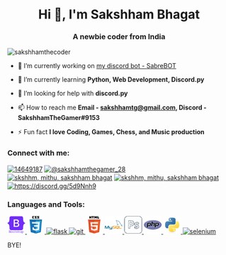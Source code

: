 <h1 align="center">Hi 👋, I'm Sakshham Bhagat</h1>
<h3 align="center">A newbie coder from India</h3>

<p align="left"> <img src="https://komarev.com/ghpvc/?username=sakshhamthecoder&label=Profile%20views&color=0e75b6&style=flat" alt="sakshhamthecoder" /> </p>

- 🔭 I’m currently working on [my discord bot - SabreBOT](https://github.com/SakshhamTheCoder/SabreBOT)

- 🌱 I’m currently learning **Python, Web Development, Discord.py**

- 🤝 I’m looking for help with **discord.py**

- 📫 How to reach me **Email - sakshhamtg@gmail.com, Discord - SakshhamTheGamer#9153**

- ⚡ Fun fact **I love Coding, Games, Chess, and Music production**

<h3 align="left">Connect with me:</h3>
<p align="left">
<a href="https://stackoverflow.com/users/14649187" target="blank"><img align="center" src="https://cdn.jsdelivr.net/npm/simple-icons@3.0.1/icons/stackoverflow.svg" alt="14649187" height="30" width="40" /></a>
<a href="https://instagram.com/@sakshhamthegamer_28" target="blank"><img align="center" src="https://cdn.jsdelivr.net/npm/simple-icons@3.0.1/icons/instagram.svg" alt="@sakshhamthegamer_28" height="30" width="40" /></a>
<a href="https://www.youtube.com/channel/UCG2k5jn937qsFiNDpvQvgCQ" target="blank"><img align="center" src="https://cdn.jsdelivr.net/npm/simple-icons@3.0.1/icons/youtube.svg" alt="skshhm, mithu, sakshham bhagat" height="30" width="40" /></a>
<a href="https://www.youtube.com/channel/UCG7-J2y1mItTo0JttKnakRg" target="blank"><img align="center" src="https://cdn.jsdelivr.net/npm/simple-icons@3.0.1/icons/youtube.svg" alt="skshhm, mithu, sakshham bhagat" height="30" width="40" /></a>
<a href="https://discord.gg/https://discord.gg/5d9Nnh9" target="blank"><img align="center" src="https://cdn.jsdelivr.net/npm/simple-icons@3.0.1/icons/discord.svg" alt="https://discord.gg/5d9Nnh9" height="30" width="40" /></a>
</p>

<h3 align="left">Languages and Tools:</h3>
<p align="left"> <a href="https://getbootstrap.com" target="_blank"> <img src="https://raw.githubusercontent.com/devicons/devicon/master/icons/bootstrap/bootstrap-plain-wordmark.svg" alt="bootstrap" width="40" height="40"/> </a> <a href="https://www.w3schools.com/css/" target="_blank"> <img src="https://raw.githubusercontent.com/devicons/devicon/master/icons/css3/css3-original-wordmark.svg" alt="css3" width="40" height="40"/> </a> <a href="https://flask.palletsprojects.com/" target="_blank"> <img src="https://www.vectorlogo.zone/logos/pocoo_flask/pocoo_flask-icon.svg" alt="flask" width="40" height="40"/> </a> <a href="https://git-scm.com/" target="_blank"> <img src="https://www.vectorlogo.zone/logos/git-scm/git-scm-icon.svg" alt="git" width="40" height="40"/> </a> <a href="https://www.w3.org/html/" target="_blank"> <img src="https://raw.githubusercontent.com/devicons/devicon/master/icons/html5/html5-original-wordmark.svg" alt="html5" width="40" height="40"/> </a> <a href="https://www.mysql.com/" target="_blank"> <img src="https://raw.githubusercontent.com/devicons/devicon/master/icons/mysql/mysql-original-wordmark.svg" alt="mysql" width="40" height="40"/> </a> <a href="https://www.photoshop.com/en" target="_blank"> <img src="https://raw.githubusercontent.com/devicons/devicon/master/icons/photoshop/photoshop-line.svg" alt="photoshop" width="40" height="40"/> </a> <a href="https://www.php.net" target="_blank"> <img src="https://raw.githubusercontent.com/devicons/devicon/master/icons/php/php-original.svg" alt="php" width="40" height="40"/> </a> <a href="https://www.python.org" target="_blank"> <img src="https://raw.githubusercontent.com/devicons/devicon/master/icons/python/python-original.svg" alt="python" width="40" height="40"/> </a> <a href="https://www.selenium.dev" target="_blank"> <img src="https://raw.githubusercontent.com/detain/svg-logos/780f25886640cef088af994181646db2f6b1a3f8/svg/selenium-logo.svg" alt="selenium" width="40" height="40"/> </a> </p>
<p>BYE!</p>
